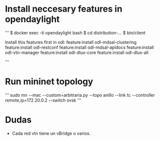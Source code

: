 # Install neccesary features in opendaylight
'''
$ docker exec -ti opendaylight bash
$ cd distribution-...
$ bin/client

Install this features first in odl:
feature:install odl-mdsal-clustering
feature:install odl-restconf
feature:install odl-mdsal-apidocs
feature:install odl-vtn-manager
feature:install odl-dlux-core
feature:install odl-dlux-all

'''
# Run mininet topology 

'''
sudo mn --mac --custom=arbitraria.py --topo anillo --link tc --controller remote,ip=172.20.0.2 --switch ovsk
'''


# Dudas

- Cada red vtn tiene un vBridge o varios.